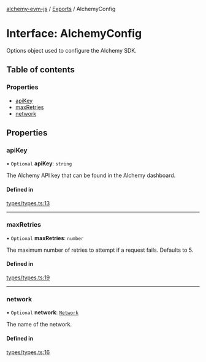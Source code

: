 [alchemy-evm-js](../README.md) / [Exports](../modules.md) / AlchemyConfig

# Interface: AlchemyConfig

Options object used to configure the Alchemy SDK.

## Table of contents

### Properties

- [apiKey](AlchemyConfig.md#apikey)
- [maxRetries](AlchemyConfig.md#maxretries)
- [network](AlchemyConfig.md#network)

## Properties

### apiKey

• `Optional` **apiKey**: `string`

The Alchemy API key that can be found in the Alchemy dashboard.

#### Defined in

[types/types.ts:13](https://github.com/alchemyplatform/alchemy-evm-js/blob/9408ee9/src/types/types.ts#L13)

___

### maxRetries

• `Optional` **maxRetries**: `number`

The maximum number of retries to attempt if a request fails. Defaults to 5.

#### Defined in

[types/types.ts:19](https://github.com/alchemyplatform/alchemy-evm-js/blob/9408ee9/src/types/types.ts#L19)

___

### network

• `Optional` **network**: [`Network`](../enums/Network.md)

The name of the network.

#### Defined in

[types/types.ts:16](https://github.com/alchemyplatform/alchemy-evm-js/blob/9408ee9/src/types/types.ts#L16)

